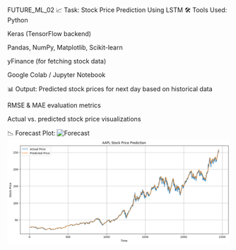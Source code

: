 FUTURE_ML_02
📈 Task: Stock Price Prediction Using LSTM
🛠️ Tools Used:
Python

Keras (TensorFlow backend)

Pandas, NumPy, Matplotlib, Scikit-learn

yFinance (for fetching stock data)

Google Colab / Jupyter Notebook

📊 Output:
Predicted stock prices for next day based on historical data

RMSE & MAE evaluation metrics

Actual vs. predicted stock price visualizations

📉 Forecast Plot:
![Forecast](2.png)
![Forecast](3.png)